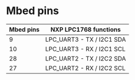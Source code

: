 Mbed pins
=========

| Mbed pins  | NXP LPC1768 functions        |
|------------|------------------------------|
| 9          | LPC_UART3 - TX / I2C1 SDA    |
| 10         | LPC_UART3 - RX / I2C1 SCL    |
| 28         | LPC_UART2 - TX / I2C2 SDA    |
| 27         | LPC_UART2 - RX / I2C2 SCL    |
